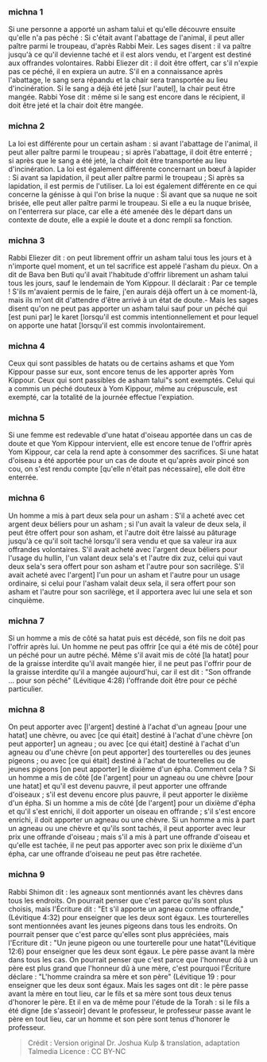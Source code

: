 
### michna 1
Si une personne a apporté un asham talui et qu'elle découvre ensuite qu'elle n'a pas péché : Si c'était avant l'abattage de l'animal, il peut aller paître parmi le troupeau, d'après Rabbi Meir. Les sages disent : il va paître jusqu'à ce qu'il devienne taché et il est alors vendu, et l'argent est destiné aux offrandes volontaires. Rabbi Eliezer dit : il doit être offert, car s'il n'expie pas ce péché, il en expiera un autre. S'il en a connaissance après l'abattage, le sang sera répandu et la chair sera transportée au lieu d'incinération. Si le sang a déjà été jeté [sur l'autel], la chair peut être mangée. Rabbi Yose dit : même si le sang est encore dans le récipient, il doit être jeté et la chair doit être mangée.

### michna 2
La loi est différente pour un certain asham : si avant l'abattage de l'animal, il peut aller paître parmi le troupeau ; si après l'abattage, il doit être enterré ; si après que le sang a été jeté, la chair doit être transportée au lieu d'incinération. La loi est également différente concernant un bœuf à lapider : Si avant sa lapidation, il peut aller paître parmi le troupeau ; Si après sa lapidation, il est permis de l'utiliser. La loi est également différente en ce qui concerne la génisse à qui l'on brise la nuque : Si avant que sa nuque ne soit brisée, elle peut aller paître parmi le troupeau. Si elle a eu la nuque brisée, on l'enterrera sur place, car elle a été amenée dès le départ dans un contexte de doute, elle a expié le doute et a donc rempli sa fonction.

### michna 3
Rabbi Eliezer dit : on peut librement offrir un asham talui tous les jours et à n'importe quel moment, et un tel sacrifice est appelé l'asham du pieux. On a dit de Bava ben Buti qu'il avait l'habitude d'offrir librement un asham talui tous les jours, sauf le lendemain de Yom Kippour. Il déclarait : Par ce temple ! S'ils m'avaient permis de le faire, j'en aurais déjà offert un à ce moment-là, mais ils m'ont dit d'attendre d'être arrivé à un état de doute.- Mais les sages disent qu'on ne peut pas apporter un asham talui sauf pour un péché qui [est puni par] le karet [lorsqu'il est commis intentionnellement et pour lequel on apporte une hatat [lorsqu'il est commis involontairement.

### michna 4
Ceux qui sont passibles de hatats ou de certains ashams et que Yom Kippour passe sur eux, sont encore tenus de les apporter après Yom Kippour. Ceux qui sont passibles de asham talui"s sont exemptés. Celui qui a commis un péché douteux à Yom Kippour, même au crépuscule, est exempté, car la totalité de la journée effectue l'expiation.

### michna 5
Si une femme est redevable d'une hatat d'oiseau apportée dans un cas de doute et que Yom Kippour intervient, elle est encore tenue de l'offrir après Yom Kippour, car cela la rend apte à consommer des sacrifices. Si une hatat d'oiseau a été apportée pour un cas de doute et qu'après avoir pincé son cou, on s'est rendu compte [qu'elle n'était pas nécessaire], elle doit être enterrée.

### michna 6
Un homme a mis à part deux sela pour un asham : S'il a acheté avec cet argent deux béliers pour un asham ; si l'un avait la valeur de deux sela, il peut être offert pour son asham, et l'autre doit être laissé au pâturage jusqu'à ce qu'il soit taché lorsqu'il sera vendu et que sa valeur ira aux offrandes volontaires. S'il avait acheté avec l'argent deux béliers pour l'usage du hullin, l'un valant deux sela's et l'autre dix zuz, celui qui vaut deux sela's sera offert pour son asham et l'autre pour son sacrilège. S'il avait acheté avec l'argent] l'un pour un asham et l'autre pour un usage ordinaire, si celui pour l'asham valait deux sela, il sera offert pour son asham et l'autre pour son sacrilège, et il apportera avec lui une sela et son cinquième.

### michna 7
Si un homme a mis de côté sa hatat puis est décédé, son fils ne doit pas l'offrir après lui. Un homme ne peut pas offrir [ce qui a été mis de côté] pour un péché pour un autre péché. Même s'il avait mis de côté [la hatat] pour de la graisse interdite qu'il avait mangée hier, il ne peut pas l'offrir pour de la graisse interdite qu'il a mangée aujourd'hui, car il est dit : "Son offrande ... pour son péché" (Lévitique 4:28) l'offrande doit être pour ce péché particulier.

### michna 8
On peut apporter avec [l'argent] destiné à l'achat d'un agneau [pour une hatat] une chèvre, ou avec [ce qui était] destiné à l'achat d'une chèvre [on peut apporter] un agneau ; ou avec [ce qui était] destiné à l'achat d'un agneau ou d'une chèvre [on peut apporter] des tourterelles ou des jeunes pigeons ; ou avec [ce qui était] destiné à l'achat de tourterelles ou de jeunes pigeons [on peut apporter] le dixième d'un épha. Comment cela ? Si un homme a mis de côté [de l'argent] pour un agneau ou une chèvre [pour une hatat] et qu'il est devenu pauvre, il peut apporter une offrande d'oiseaux ; s'il est devenu encore plus pauvre, il peut apporter le dixième d'un épha. Si un homme a mis de côté [de l'argent] pour un dixième d'épha et qu'il s'est enrichi, il doit apporter un oiseau en offrande ; s'il s'est encore enrichi, il doit apporter un agneau ou une chèvre. Si un homme a mis à part un agneau ou une chèvre et qu'ils sont tachés, il peut apporter avec leur prix une offrande d'oiseau ; mais s'il a mis à part une offrande d'oiseau et qu'elle est tachée, il ne peut pas apporter avec son prix le dixième d'un épha, car une offrande d'oiseau ne peut pas être rachetée.

### michna 9
Rabbi Shimon dit : les agneaux sont mentionnés avant les chèvres dans tous les endroits. On pourrait penser que c'est parce qu'ils sont plus choisis, mais l'Écriture dit : "Et s'il apporte un agneau comme offrande," (Lévitique 4:32) pour enseigner que les deux sont égaux. Les tourterelles sont mentionnées avant les jeunes pigeons dans tous les endroits. On pourrait penser que c'est parce qu'elles sont plus appréciées, mais l'Ecriture dit : "Un jeune pigeon ou une tourterelle pour une hatat"(Lévitique 12:6) pour enseigner que les deux sont égaux. Le père passe avant la mère dans tous les cas. On pourrait penser que c'est parce que l'honneur dû à un père est plus grand que l'honneur dû à une mère, c'est pourquoi l'Écriture déclare : "L'homme craindra sa mère et son père" (Lévitique 19 : pour enseigner que les deux sont égaux. Mais les sages ont dit : le père passe avant la mère en tout lieu, car le fils et sa mère sont tous deux tenus d'honorer le père. Et il en va de même pour l'étude de la Torah : si le fils a été digne [de s'asseoir] devant le professeur, le professeur passe avant le père en tout lieu, car un homme et son père sont tenus d'honorer le professeur.

>Crédit : Version original Dr. Joshua Kulp & translation, adaptation Talmedia
>Licence : CC BY-NC